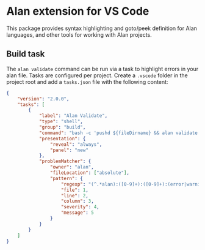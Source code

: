 # Alan extension for VS Code

This package provides syntax highlighting and goto/peek definition for Alan languages, and other tools for working with Alan projects.

## Build task

The `alan validate` command can be run via a task to highlight errors in your alan file. Tasks are configured per project. Create a `.vscode` folder in the project root and add a `tasks.json` file with the following content:

```json
{
    "version": "2.0.0",
    "tasks": [
        {
            "label": "Alan Validate",
            "type": "shell",
            "group": "build",
            "command": "bash -c 'pushd ${fileDirname} && alan validate vscode --wire && popd'",
            "presentation": {
                "reveal": "always",
                "panel": "new"
            },
            "problemMatcher": {
                "owner": "alan",
                "fileLocation": ["absolute"],
                "pattern": {
                    "regexp": "(^.*alan):([0-9]+):([0-9]+):(error|warning): (.*)",
                    "file": 1,
                    "line": 2,
                    "column": 3,
                    "severity": 4,
                    "message": 5
                }
            }
        }
    ]
}
```
